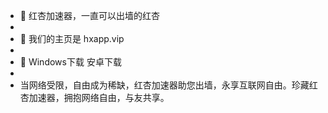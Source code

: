 - 👋 红杏加速器，一直可以出墙的红杏
-
-  👀 我们的主页是 hxapp.vip
-
- 🌱 Windows下载   安卓下载
-
- 当网络受限，自由成为稀缺，红杏加速器助您出墙，永享互联网自由。珍藏红杏加速器，拥抱网络自由，与友共享。

<!---
Hongxinvpn/Hongxinvpn is a ✨ special ✨ repository because its `README.md` (this file) appears on your GitHub profile.
You can click the Preview link to take a look at your changes.
--->
